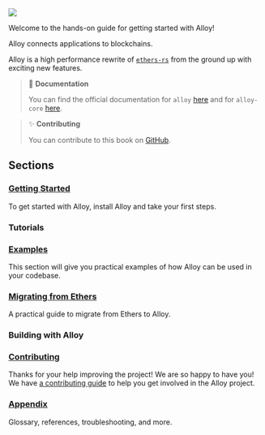 <img src="images/banner.jpg">

Welcome to the hands-on guide for getting started with Alloy!

Alloy connects applications to blockchains.

Alloy is a high performance rewrite of [`ethers-rs`](https://github.com/gakonst/ethers-rs) from the ground up with exciting new
features.

> 📖 **Documentation**
>
> You can find the official documentation for `alloy` [here](https://alloy-rs.github.io/alloy/) and for `alloy-core` [here](https://docs.rs/alloy-core/latest/alloy_core/).

> ✨ **Contributing**
>
> You can contribute to this book on [GitHub](https://github.com/alloy-rs/book).

## Sections

### [Getting Started](./getting-started/installation.md)

To get started with Alloy, install Alloy and take your first steps.

### Tutorials

### [Examples](./examples/anvil/deploy_contract_anvil.md)

This section will give you practical examples of how Alloy can be used in your codebase.

### [Migrating from Ethers](./migrating-from-ethers/reference.md)

A practical guide to migrate from Ethers to Alloy.

### Building with Alloy

### [Contributing](https://github.com/alloy-rs/book/tree/main/CONTRIBUTING.md)

Thanks for your help improving the project! We are so happy to have you! We have
[a contributing guide](https://github.com/alloy-rs/book/tree/main/CONTRIBUTING.md) to help you get involved in the
Alloy project.

### [Appendix](./appendix/glossary.md)

Glossary, references, troubleshooting, and more.

